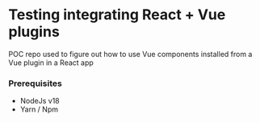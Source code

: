 # Testing integrating React + Vue plugins

POC repo used to figure out how to use Vue components installed from a Vue plugin in a React app

### Prerequisites

- NodeJs v18
- Yarn / Npm

